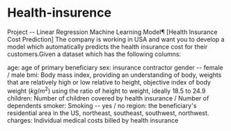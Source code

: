 # Health-insurence
Project -- Linear Regression Machine Learning Model¶ [Health Insurance Cost Prediction]
The company is working in USA and want you to develop a model which automatically predicts the health insurance cost for their customers.Given a dataset which has the following columns:

age:
age of primary beneficiary
sex:
insurance contractor gender -- female / male
bmi:
Body mass index, providing an understanding of body, weights that are relatively high or low relative to height, objective index of body weight $(kg/m^2)$ using the ratio of height to weight, ideally 18.5 to 24.9
children:
Number of children covered by health insurance / Number of dependents
smoker:
Smoking -- yes / no
region:
the beneficiary's residential area in the US, northeast, southeast, southwest, northwest.
charges:
Individual medical costs billed by health insurance
